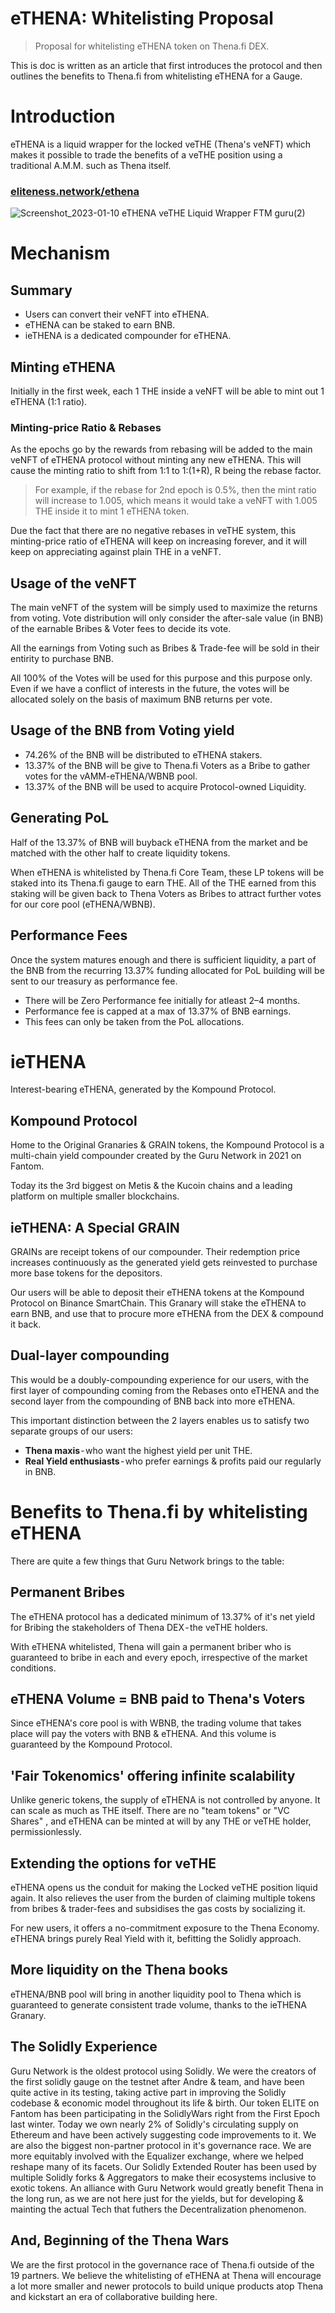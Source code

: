 # eTHENA: Whitelisting Proposal

> Proposal for whitelisting eTHENA token on Thena.fi DEX.

This is doc is written as an article that first introduces the protocol and then outlines the benefits to Thena.fi from whitelisting eTHENA for a Gauge.


# Introduction
eTHENA is a liquid wrapper for the locked veTHE (Thena's veNFT) which makes it possible to trade the benefits of  a veTHE position using a traditional A.M.M. such as Thena itself.

### [eliteness.network/ethena](https://eliteness.network/ethena)

![Screenshot_2023-01-10 eTHENA veTHE Liquid Wrapper FTM guru(2)](https://user-images.githubusercontent.com/84405345/211822098-39558bfd-16da-4e5b-9e31-72dfbf5976ff.png)


# Mechanism
## Summary
- Users can convert their veNFT into eTHENA.
- eTHENA can be staked to earn BNB.
- ieTHENA is a dedicated compounder for eTHENA.

## Minting eTHENA
Initially in the first week, each 1 THE inside a veNFT will be able to mint out 1 eTHENA (1:1 ratio).
### Minting-price Ratio & Rebases
As the epochs go by the rewards from rebasing will be added to the main veNFT of eTHENA protocol without minting any new eTHENA. This will cause the minting ratio to shift from 1:1 to 1:(1+R), R being the rebase factor.
> For example, if the rebase for 2nd epoch is 0.5%, then the mint ratio will increase to 1.005, which means it would take a veNFT with 1.005 THE inside it to mint 1 eTHENA token.
 
Due the fact that there are no negative rebases in veTHE system, this minting-price ratio of eTHENA will keep on increasing forever, and it will keep on appreciating against plain THE in a veNFT. 

## Usage of the veNFT
The main veNFT of the system will be simply used to maximize the returns from voting. Vote distribution will only consider the after-sale value (in BNB) of the earnable Bribes & Voter fees to decide its vote.

All the earnings from Voting such as Bribes & Trade-fee will be sold in their entirity to purchase BNB.

All 100% of the Votes will be used for this purpose and this purpose only. Even if we have a conflict of interests in the future, the votes will be allocated solely on the basis of maximum BNB returns per vote.

## Usage of the BNB from Voting yield
- 74.26% of the BNB will be distributed to eTHENA stakers.
- 13.37% of the BNB will be give to Thena.fi Voters as a Bribe to gather votes for the vAMM-eTHENA/WBNB pool.
- 13.37% of the BNB will be used to acquire Protocol-owned Liquidity.

## Generating PoL
Half of the 13.37% of BNB will buyback eTHENA from the market and be matched with the other half to create liquidity tokens.

When eTHENA is whitelisted by Thena.fi Core Team, these LP tokens will be staked into its Thena.fi gauge to earn THE. All of the THE earned from this staking will be given back to Thena Voters as Bribes to attract further votes for our core pool (eTHENA/WBNB).

## Performance Fees
Once the system matures enough and there is sufficient liquidity, a part of the BNB from the recurring 13.37% funding allocated for PoL building will be sent to our treasury as performance fee.
- There will be Zero Performance fee initially for atleast 2–4 months.
- Performance fee is capped at a max of 13.37% of BNB earnings.
- This fees can only be taken from the PoL allocations.

# ieTHENA
Interest-bearing eTHENA, generated by the Kompound Protocol.
## Kompound Protocol
Home to the Original Granaries & GRAIN tokens, the Kompound Protocol is a multi-chain yield compounder created by the Guru Network in 2021 on Fantom. 

Today its the 3rd biggest on Metis & the Kucoin chains and a leading platform on multiple smaller blockchains.

## ieTHENA: A Special GRAIN
GRAINs are receipt tokens of our compounder. Their redemption price increases continuously as the generated yield gets reinvested to purchase more base tokens for the depositors.

Our users will be able to deposit their eTHENA tokens at the Kompound Protocol on Binance SmartChain. This Granary will stake the eTHENA to earn BNB, and use that to procure more eTHENA from the DEX & compound it back.

## Dual-layer compounding
This would be a doubly-compounding experience for our users, with the first layer of compounding coming from the Rebases onto eTHENA and the second layer from the compounding of BNB back into more eTHENA.

This important distinction between the 2 layers enables us to satisfy two separate groups of our users:

- **Thena maxis** - who want the highest yield per unit THE.
- **Real Yield enthusiasts** - who prefer earnings & profits paid our regularly in BNB.



# Benefits to Thena.fi by whitelisting eTHENA
There are quite a few things that Guru Network brings to the table:

## Permanent Bribes
The eTHENA protocol has a dedicated minimum of 13.37% of it's net yield for Bribing the stakeholders of Thena DEX - the veTHE holders.

With eTHENA whitelisted, Thena will gain a permanent briber who is guaranteed to bribe in each and every epoch, irrespective of the market conditions.

## eTHENA Volume = BNB paid to Thena's Voters
Since eTHENA's core pool is with WBNB, the trading volume that takes place will pay the voters with BNB & eTHENA. And this volume is guaranteed by the Kompound Protocol.

## 'Fair Tokenomics' offering infinite scalability
Unlike generic tokens, the supply of eTHENA is not controlled by anyone. It can scale as much as THE itself. There are no "team tokens" or "VC Shares" , and  eTHENA can be minted at will by any THE or veTHE holder, permissionlessly.

## Extending the options for veTHE
eTHENA opens us the conduit for making the Locked veTHE position liquid again. It also relieves the user from the burden of claiming multiple tokens from bribes & trader-fees and subsidises the gas costs by socializing it.

For new users, it offers a no-commitment exposure to the Thena Economy. eTHENA brings purely Real Yield with it, befitting the Solidly approach.

## More liquidity on the Thena books
eTHENA/BNB pool will bring in another liquidity pool to Thena which is guaranteed to generate consistent trade volume, thanks to the ieTHENA Granary.

## The Solidly Experience
Guru Network is the oldest protocol using Solidly. We were the creators of the first solidly gauge on the testnet after Andre & team, and have been quite active in its testing, taking active part in improving the Solidly codebase & economic model throughout its life & birth. Our token ELITE on Fantom has been participating in the SolidlyWars right from the First Epoch last winter. Today we own nearly 2% of Solidly's circulating supply on Ethereum and have been actively suggesting code improvements to it. We are also the biggest non-partner protocol in it's governance race. We are more equitably involved with the Equalizer exchange, where we helped reshape many of  its facets. Our Solidly Extended Router has been used by multiple Solidly forks & Aggregators to make their ecosystems inclusive to exotic tokens. An alliance with Guru Network would greatly benefit Thena in the long run, as we are not here just for the yields, but for developing & mainting the actual Tech that futhers the Decentralization phenomenon.

## And, Beginning of the Thena Wars
We are the first protocol in the governance race of Thena.fi outside of the 19 partners. We believe the whitelisting of eTHENA at  Thena will encourage a lot more smaller and newer protocols to build unique products atop Thena and kickstart an era of collaborative building here.
